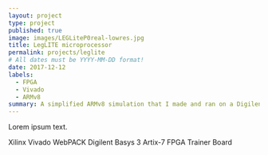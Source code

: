 ```yaml
---
layout: project
type: project
published: true
image: images/LEGLiteP0real-lowres.jpg
title: LegLITE microprocessor
permalink: projects/leglite
# All dates must be YYYY-MM-DD format!
date: 2017-12-12
labels:
  - FPGA
  - Vivado
  - ARMv8
summary: A simplified ARMv8 simulation that I made and ran on a Digilent Basys 3 Artix-7 FPGA Trainer Board for my course EE 361/361L.
---
```


Lorem ipsum text.

Xilinx Vivado WebPACK
Digilent Basys 3 Artix-7 FPGA Trainer Board
